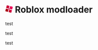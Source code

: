 <img src="GitHub Files/Images/modloader.png" height="24"/> Roblox modloader
===========================================================================
test

test



test